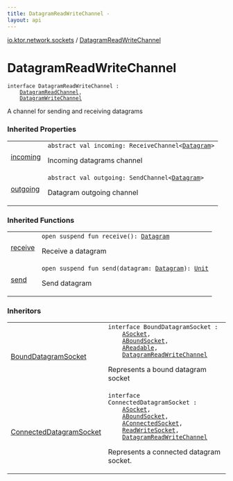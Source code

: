 ```yaml
---
title: DatagramReadWriteChannel - 
layout: api
---
```


<div class='api-docs-breadcrumbs'><a href="index.html">io.ktor.network.sockets</a> / <a href="./-datagram-read-write-channel.html">DatagramReadWriteChannel</a></div>

# DatagramReadWriteChannel

<div class="signature"><code><span class="keyword">interface </span><span class="identifier">DatagramReadWriteChannel</span>&nbsp;<span class="symbol">:</span>&nbsp;<br/>&nbsp;&nbsp;&nbsp;&nbsp;<a href="-datagram-read-channel/index.html"><span class="identifier">DatagramReadChannel</span></a><span class="symbol">, </span><br/>&nbsp;&nbsp;&nbsp;&nbsp;<a href="-datagram-write-channel/index.html"><span class="identifier">DatagramWriteChannel</span></a></code></div>

A channel for sending and receiving datagrams

### Inherited Properties

<table class="api-docs-table">
<tbody>
<tr>
<td markdown="1">

<a href="-datagram-read-channel/incoming.html">incoming</a>


</td>
<td markdown="1">
<div class="signature"><code><span class="keyword">abstract</span> <span class="keyword">val </span><span class="identifier">incoming</span><span class="symbol">: </span><span class="identifier">ReceiveChannel</span><span class="symbol">&lt;</span><a href="-datagram/index.html"><span class="identifier">Datagram</span></a><span class="symbol">&gt;</span></code></div>

Incoming datagrams channel


</td>
</tr>
<tr>
<td markdown="1">

<a href="-datagram-write-channel/outgoing.html">outgoing</a>


</td>
<td markdown="1">
<div class="signature"><code><span class="keyword">abstract</span> <span class="keyword">val </span><span class="identifier">outgoing</span><span class="symbol">: </span><span class="identifier">SendChannel</span><span class="symbol">&lt;</span><a href="-datagram/index.html"><span class="identifier">Datagram</span></a><span class="symbol">&gt;</span></code></div>

Datagram outgoing channel


</td>
</tr>
</tbody>
</table>

### Inherited Functions

<table class="api-docs-table">
<tbody>
<tr>
<td markdown="1">

<a href="-datagram-read-channel/receive.html">receive</a>


</td>
<td markdown="1">
<div class="signature"><code><span class="keyword">open</span> <span class="keyword">suspend</span> <span class="keyword">fun </span><span class="identifier">receive</span><span class="symbol">(</span><span class="symbol">)</span><span class="symbol">: </span><a href="-datagram/index.html"><span class="identifier">Datagram</span></a></code></div>

Receive a datagram


</td>
</tr>
<tr>
<td markdown="1">

<a href="-datagram-write-channel/send.html">send</a>


</td>
<td markdown="1">
<div class="signature"><code><span class="keyword">open</span> <span class="keyword">suspend</span> <span class="keyword">fun </span><span class="identifier">send</span><span class="symbol">(</span><span class="parameterName" id="io.ktor.network.sockets.DatagramWriteChannel$send(io.ktor.network.sockets.Datagram)/datagram">datagram</span><span class="symbol">:</span>&nbsp;<a href="-datagram/index.html"><span class="identifier">Datagram</span></a><span class="symbol">)</span><span class="symbol">: </span><a href="https://kotlinlang.org/api/latest/jvm/stdlib/kotlin/-unit/index.html"><span class="identifier">Unit</span></a></code></div>

Send datagram


</td>
</tr>
</tbody>
</table>

### Inheritors

<table class="api-docs-table">
<tbody>
<tr>
<td markdown="1">

<a href="-bound-datagram-socket.html">BoundDatagramSocket</a>


</td>
<td markdown="1">
<div class="signature"><code><span class="keyword">interface </span><span class="identifier">BoundDatagramSocket</span>&nbsp;<span class="symbol">:</span>&nbsp;<br/>&nbsp;&nbsp;&nbsp;&nbsp;<a href="-a-socket/index.html"><span class="identifier">ASocket</span></a><span class="symbol">, </span><br/>&nbsp;&nbsp;&nbsp;&nbsp;<a href="-a-bound-socket/index.html"><span class="identifier">ABoundSocket</span></a><span class="symbol">, </span><br/>&nbsp;&nbsp;&nbsp;&nbsp;<a href="-a-readable/index.html"><span class="identifier">AReadable</span></a><span class="symbol">, </span><br/>&nbsp;&nbsp;&nbsp;&nbsp;<a href="./-datagram-read-write-channel.md"><span class="identifier">DatagramReadWriteChannel</span></a></code></div>

Represents a bound datagram socket


</td>
</tr>
<tr>
<td markdown="1">

<a href="-connected-datagram-socket.html">ConnectedDatagramSocket</a>


</td>
<td markdown="1">
<div class="signature"><code><span class="keyword">interface </span><span class="identifier">ConnectedDatagramSocket</span>&nbsp;<span class="symbol">:</span>&nbsp;<br/>&nbsp;&nbsp;&nbsp;&nbsp;<a href="-a-socket/index.html"><span class="identifier">ASocket</span></a><span class="symbol">, </span><br/>&nbsp;&nbsp;&nbsp;&nbsp;<a href="-a-bound-socket/index.html"><span class="identifier">ABoundSocket</span></a><span class="symbol">, </span><br/>&nbsp;&nbsp;&nbsp;&nbsp;<a href="-a-connected-socket/index.html"><span class="identifier">AConnectedSocket</span></a><span class="symbol">, </span><br/>&nbsp;&nbsp;&nbsp;&nbsp;<a href="-read-write-socket.html"><span class="identifier">ReadWriteSocket</span></a><span class="symbol">, </span><br/>&nbsp;&nbsp;&nbsp;&nbsp;<a href="./-datagram-read-write-channel.md"><span class="identifier">DatagramReadWriteChannel</span></a></code></div>

Represents a connected datagram socket.


</td>
</tr>
</tbody>
</table>
